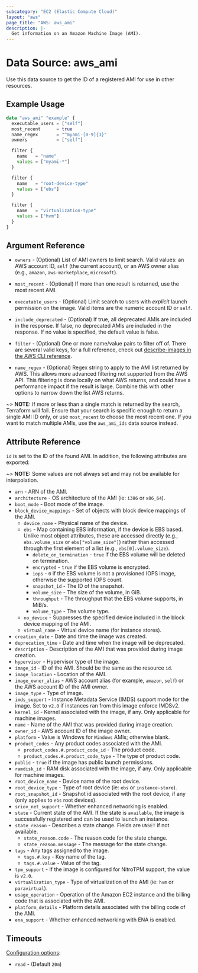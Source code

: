```yaml
---
subcategory: "EC2 (Elastic Compute Cloud)"
layout: "aws"
page_title: "AWS: aws_ami"
description: |-
  Get information on an Amazon Machine Image (AMI).
---
```


# Data Source: aws_ami

Use this data source to get the ID of a registered AMI for use in other
resources.

## Example Usage

```terraform
data "aws_ami" "example" {
  executable_users = ["self"]
  most_recent      = true
  name_regex       = "^myami-[0-9]{3}"
  owners           = ["self"]

  filter {
    name   = "name"
    values = ["myami-*"]
  }

  filter {
    name   = "root-device-type"
    values = ["ebs"]
  }

  filter {
    name   = "virtualization-type"
    values = ["hvm"]
  }
}
```

## Argument Reference

* `owners` - (Optional) List of AMI owners to limit search. Valid values: an AWS account ID, `self` (the current account), or an AWS owner alias (e.g., `amazon`, `aws-marketplace`, `microsoft`).

* `most_recent` - (Optional) If more than one result is returned, use the most
recent AMI.

* `executable_users` - (Optional) Limit search to users with *explicit* launch permission on
 the image. Valid items are the numeric account ID or `self`.

* `include_deprecated` - (Optional) If true, all deprecated AMIs are included in the response. If false, no deprecated AMIs are included in the response. If no value is specified, the default value is false.

* `filter` - (Optional) One or more name/value pairs to filter off of. There are
several valid keys, for a full reference, check out
[describe-images in the AWS CLI reference][1].

* `name_regex` - (Optional) Regex string to apply to the AMI list returned
by AWS. This allows more advanced filtering not supported from the AWS API. This
filtering is done locally on what AWS returns, and could have a performance
impact if the result is large. Combine this with other
options to narrow down the list AWS returns.

~> **NOTE:** If more or less than a single match is returned by the search,
Terraform will fail. Ensure that your search is specific enough to return
a single AMI ID only, or use `most_recent` to choose the most recent one. If
you want to match multiple AMIs, use the `aws_ami_ids` data source instead.

## Attribute Reference

`id` is set to the ID of the found AMI. In addition, the following attributes
are exported:

~> **NOTE:** Some values are not always set and may not be available for
interpolation.

* `arn` - ARN of the AMI.
* `architecture` - OS architecture of the AMI (ie: `i386` or `x86_64`).
* `boot_mode` - Boot mode of the image.
* `block_device_mappings` - Set of objects with block device mappings of the AMI.
    * `device_name` - Physical name of the device.
    * `ebs` - Map containing EBS information, if the device is EBS based. Unlike most object attributes, these are accessed directly (e.g., `ebs.volume_size` or `ebs["volume_size"]`) rather than accessed through the first element of a list (e.g., `ebs[0].volume_size`).
        * `delete_on_termination` - `true` if the EBS volume will be deleted on termination.
        * `encrypted` - `true` if the EBS volume is encrypted.
        * `iops` - `0` if the EBS volume is not a provisioned IOPS image, otherwise the supported IOPS count.
        * `snapshot_id` - The ID of the snapshot.
        * `volume_size` - The size of the volume, in GiB.
        * `throughput` - The throughput that the EBS volume supports, in MiB/s.
        * `volume_type` - The volume type.
    * `no_device` - Suppresses the specified device included in the block device mapping of the AMI.
    * `virtual_name` - Virtual device name (for instance stores).
* `creation_date` - Date and time the image was created.
* `deprecation_time` - Date and time when the image will be deprecated.
* `description` - Description of the AMI that was provided during image
  creation.
* `hypervisor` - Hypervisor type of the image.
* `image_id` - ID of the AMI. Should be the same as the resource `id`.
* `image_location` - Location of the AMI.
* `image_owner_alias` - AWS account alias (for example, `amazon`, `self`) or
  the AWS account ID of the AMI owner.
* `image_type` - Type of image.
* `imds_support` - Instance Metadata Service (IMDS) support mode for the image. Set to `v2.0` if instances ran from this image enforce IMDSv2.
* `kernel_id` - Kernel associated with the image, if any. Only applicable
  for machine images.
* `name` - Name of the AMI that was provided during image creation.
* `owner_id` - AWS account ID of the image owner.
* `platform` - Value is Windows for `Windows` AMIs; otherwise blank.
* `product_codes` - Any product codes associated with the AMI.
    * `product_codes.#.product_code_id` - The product code.
    * `product_codes.#.product_code_type` - The type of product code.
* `public` - `true` if the image has public launch permissions.
* `ramdisk_id` - RAM disk associated with the image, if any. Only applicable
  for machine images.
* `root_device_name` - Device name of the root device.
* `root_device_type` - Type of root device (ie: `ebs` or `instance-store`).
* `root_snapshot_id` - Snapshot id associated with the root device, if any
  (only applies to `ebs` root devices).
* `sriov_net_support` - Whether enhanced networking is enabled.
* `state` - Current state of the AMI. If the state is `available`, the image
  is successfully registered and can be used to launch an instance.
* `state_reason` - Describes a state change. Fields are `UNSET` if not available.
    * `state_reason.code` - The reason code for the state change.
    * `state_reason.message` - The message for the state change.
* `tags` - Any tags assigned to the image.
    * `tags.#.key` - Key name of the tag.
    * `tags.#.value` - Value of the tag.
* `tpm_support` - If the image is configured for NitroTPM support, the value is `v2.0`.
* `virtualization_type` - Type of virtualization of the AMI (ie: `hvm` or
  `paravirtual`).
* `usage_operation` - Operation of the Amazon EC2 instance and the billing code that is associated with the AMI.
* `platform_details` - Platform details associated with the billing code of the AMI.
* `ena_support` - Whether enhanced networking with ENA is enabled.

## Timeouts

[Configuration options](https://developer.hashicorp.com/terraform/language/resources/syntax#operation-timeouts):

- `read` - (Default `20m`)

[1]: http://docs.aws.amazon.com/cli/latest/reference/ec2/describe-images.html
